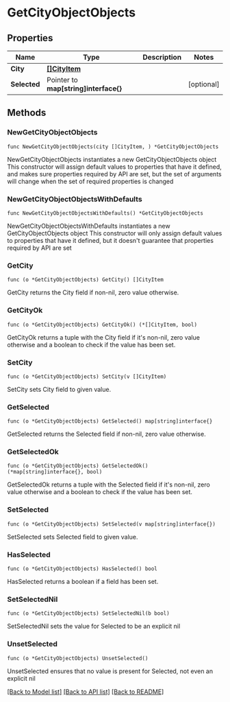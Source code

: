 # GetCityObjectObjects

## Properties

Name | Type | Description | Notes
------------ | ------------- | ------------- | -------------
**City** | [**[]CityItem**](CityItem.md) |  | 
**Selected** | Pointer to **map[string]interface{}** |  | [optional] 

## Methods

### NewGetCityObjectObjects

`func NewGetCityObjectObjects(city []CityItem, ) *GetCityObjectObjects`

NewGetCityObjectObjects instantiates a new GetCityObjectObjects object
This constructor will assign default values to properties that have it defined,
and makes sure properties required by API are set, but the set of arguments
will change when the set of required properties is changed

### NewGetCityObjectObjectsWithDefaults

`func NewGetCityObjectObjectsWithDefaults() *GetCityObjectObjects`

NewGetCityObjectObjectsWithDefaults instantiates a new GetCityObjectObjects object
This constructor will only assign default values to properties that have it defined,
but it doesn't guarantee that properties required by API are set

### GetCity

`func (o *GetCityObjectObjects) GetCity() []CityItem`

GetCity returns the City field if non-nil, zero value otherwise.

### GetCityOk

`func (o *GetCityObjectObjects) GetCityOk() (*[]CityItem, bool)`

GetCityOk returns a tuple with the City field if it's non-nil, zero value otherwise
and a boolean to check if the value has been set.

### SetCity

`func (o *GetCityObjectObjects) SetCity(v []CityItem)`

SetCity sets City field to given value.


### GetSelected

`func (o *GetCityObjectObjects) GetSelected() map[string]interface{}`

GetSelected returns the Selected field if non-nil, zero value otherwise.

### GetSelectedOk

`func (o *GetCityObjectObjects) GetSelectedOk() (*map[string]interface{}, bool)`

GetSelectedOk returns a tuple with the Selected field if it's non-nil, zero value otherwise
and a boolean to check if the value has been set.

### SetSelected

`func (o *GetCityObjectObjects) SetSelected(v map[string]interface{})`

SetSelected sets Selected field to given value.

### HasSelected

`func (o *GetCityObjectObjects) HasSelected() bool`

HasSelected returns a boolean if a field has been set.

### SetSelectedNil

`func (o *GetCityObjectObjects) SetSelectedNil(b bool)`

 SetSelectedNil sets the value for Selected to be an explicit nil

### UnsetSelected
`func (o *GetCityObjectObjects) UnsetSelected()`

UnsetSelected ensures that no value is present for Selected, not even an explicit nil

[[Back to Model list]](../README.md#documentation-for-models) [[Back to API list]](../README.md#documentation-for-api-endpoints) [[Back to README]](../README.md)


